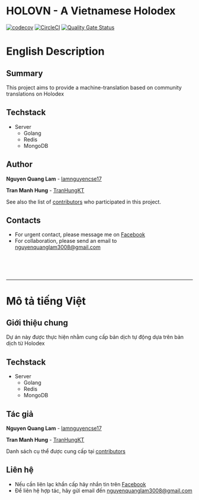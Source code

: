 # HOLOVN - A Vietnamese Holodex

[![codecov](https://codecov.io/gh/lamnguyencse17/holovn/branch/main/graph/badge.svg?token=NND35DOJM7)](https://codecov.io/gh/lamnguyencse17/holovn) [![CircleCI](https://circleci.com/gh/lamnguyencse17/holovn/tree/main.svg?style=shield)](https://circleci.com/gh/lamnguyencse17/holovn/tree/main) [![Quality Gate Status](https://sonarcloud.io/api/project_badges/measure?project=lamnguyencse17_holovn&metric=alert_status)](https://sonarcloud.io/dashboard?id=lamnguyencse17_holovn)

# English Description

## Summary

This project aims to provide a machine-translation based on community translations on Holodex


## Techstack

- Server
  - Golang
  - Redis
  - MongoDB


## Author
**Nguyen Quang Lam** - [lamnguyencse17](https://github.com/lamnguyencse17)

**Tran Manh Hung** - [TranHungKT](https://github.com/TranHungKT)

See also the list of [contributors](https://github.com/lamnguyencse17/holovn/graphs/contributors) who participated in this project.


## Contacts
- For urgent contact, please message me on [Facebook](https://www.facebook.com/zodiac3011/)
- For collaboration, please send an email to [nguyenquanglam3008@gmail.com](mailto:nguyenquanglam3008@gmail.com)

<br />
<br />
<br />

---

# Mô tả tiếng Việt

## Giới thiệu chung

Dự án này được thực hiện nhằm cung cấp bản dịch tự động dựa trên bản dịch từ Holodex


## Techstack

- Server
  - Golang
  - Redis
  - MongoDB


## Tác giả
**Nguyen Quang Lam** - [lamnguyencse17](https://github.com/lamnguyencse17)

**Tran Manh Hung** - [TranHungKT](https://github.com/TranHungKT)

Danh sách cụ thể được cung cấp tại [contributors](https://github.com/lamnguyencse17/holovn/graphs/contributors)


## Liên hệ
- Nếu cần liên lạc khẩn cấp hãy nhắn tin trên [Facebook](https://www.facebook.com/zodiac3011/)
- Để liên hệ hợp tác, hãy gửi email đến [nguyenquanglam3008@gmail.com](mailto:nguyenquanglam3008@gmail.com)